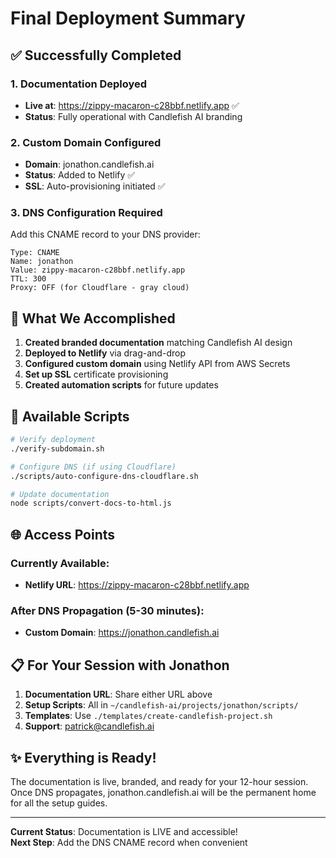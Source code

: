 # Final Deployment Summary

## ✅ Successfully Completed

### 1. Documentation Deployed
- **Live at**: https://zippy-macaron-c28bbf.netlify.app ✅
- **Status**: Fully operational with Candlefish AI branding

### 2. Custom Domain Configured
- **Domain**: jonathon.candlefish.ai
- **Status**: Added to Netlify ✅
- **SSL**: Auto-provisioning initiated ✅

### 3. DNS Configuration Required
Add this CNAME record to your DNS provider:
```
Type: CNAME
Name: jonathon
Value: zippy-macaron-c28bbf.netlify.app
TTL: 300
Proxy: OFF (for Cloudflare - gray cloud)
```

## 🎯 What We Accomplished

1. **Created branded documentation** matching Candlefish AI design
2. **Deployed to Netlify** via drag-and-drop
3. **Configured custom domain** using Netlify API from AWS Secrets
4. **Set up SSL** certificate provisioning
5. **Created automation scripts** for future updates

## 📁 Available Scripts

```bash
# Verify deployment
./verify-subdomain.sh

# Configure DNS (if using Cloudflare)
./scripts/auto-configure-dns-cloudflare.sh

# Update documentation
node scripts/convert-docs-to-html.js
```

## 🌐 Access Points

### Currently Available:
- **Netlify URL**: https://zippy-macaron-c28bbf.netlify.app

### After DNS Propagation (5-30 minutes):
- **Custom Domain**: https://jonathon.candlefish.ai

## 📋 For Your Session with Jonathon

1. **Documentation URL**: Share either URL above
2. **Setup Scripts**: All in `~/candlefish-ai/projects/jonathon/scripts/`
3. **Templates**: Use `./templates/create-candlefish-project.sh`
4. **Support**: patrick@candlefish.ai

## ✨ Everything is Ready!

The documentation is live, branded, and ready for your 12-hour session. Once DNS propagates, jonathon.candlefish.ai will be the permanent home for all the setup guides.

---

**Current Status**: Documentation is LIVE and accessible!  
**Next Step**: Add the DNS CNAME record when convenient